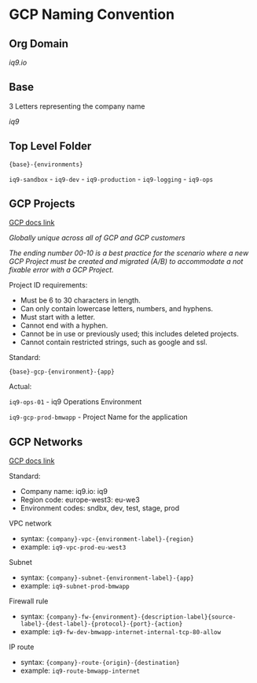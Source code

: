# GCP Naming Convention

## Org Domain

_iq9.io_

## Base

3 Letters representing the company name

_iq9_

## Top Level Folder

`{base}-{environments}`

`iq9-sandbox` - `iq9-dev` - `iq9-production` - `iq9-logging` - `iq9-ops`

## GCP Projects

[GCP docs link](https://cloud.google.com/resource-manager/docs/creating-managing-projects)

_Globally unique across all of GCP and GCP customers_

_The ending number 00-10 is a best practice for the scenario where a new GCP Project must be created and migrated (A/B) to accommodate a not fixable error with a GCP Project._

Project ID requirements:

 * Must be 6 to 30 characters in length.
 * Can only contain lowercase letters, numbers, and hyphens.
 * Must start with a letter.
 * Cannot end with a hyphen.
 * Cannot be in use or previously used; this includes deleted projects.
 * Cannot contain restricted strings, such as google and ssl.

Standard:

`{base}-gcp-{environment}-{app}`

Actual:

`iq9-ops-01` - iq9 Operations Environment

`iq9-gcp-prod-bmwapp` - Project Name for the application

## GCP Networks

[GCP docs link](https://cloud.google.com/architecture/best-practices-vpc-design#naming)

Standard:
 * Company name: iq9.io: iq9
 * Region code: europe-west3: eu-we3
 * Environment codes: sndbx, dev, test, stage, prod

VPC network
 * syntax: `{company}-vpc-{environment-label}-{region}`
 * example: `iq9-vpc-prod-eu-west3`

Subnet
 * syntax: `{company}-subnet-{environment-label}-{app}`
 * example: `iq9-subnet-prod-bmwapp`

 Firewall rule
 * syntax: `{company}-fw-{environment}-{description-label}{source-label}-{dest-label}-{protocol}-{port}-{action}`
 * example: `iq9-fw-dev-bmwapp-internet-internal-tcp-80-allow`

 IP route
 * syntax: `{company}-route-{origin}-{destination}`
 * example: `iq9-route-bmwapp-internet`
